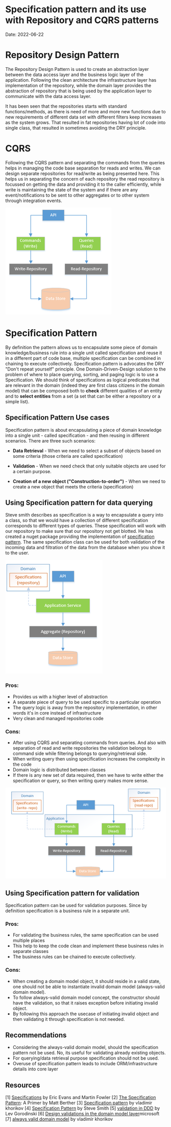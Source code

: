 # Specification pattern and its use with Repository and CQRS patterns

Date: 2022-06-22

# Repository Design Pattern

The Repository Design Pattern is used to create an abstraction layer between the data access layer and the business logic layer of the application. Following the clean architecture the infrastructure layer has implementation of the repository, while the domain layer provides the abstraction of repository that is being used by the application layer to communicate with the data access layer.

It has been seen that the repositories starts with standard functions/methods, as there is need of more and more new functions due to new requirements of different data set with different filters keep increases as the system grows. That resulted in fat repositories having lot of code into single class, that resulted in sometimes avoiding the DRY principle.

# CQRS 

Following the CQRS pattern and separating the commands from the queries helps in managing the code base separation for reads and writes. We can design separate repositories for read/write as being presented here. This helps us in separating the concern of each repository the read repository is focussed on getting the data and providing it to the caller efficiently, while write is maintaining the state of the system and if there are any event/notifications to be sent to other aggregates or to other system through integration events.

![object mapping](../../images/code-struct/command-repo3.png)


# Specification Pattern

By definition the pattern allows us to encapsulate some piece of domain knowledge/business rule into a single unit called specification and reuse it in a different part of code base, multiple specification can be combined in chaining to execute collectively. Specification pattern is advocates the DRY "Don't repeat yourself" principle.
One Domain-Driven-Design solution to the problem of where to place querying, sorting, and paging logic is to use a Specification.
We should think of specifications as logical predicates that are relevant in the domain (indeed they are first class citizens in the domain model) that can be composed both to **check** different qualities of an entity and to **select entities** from a set (a set that can be either a repository or a simple list).

## Specification Pattern Use cases
Specification pattern is about encapsulating a piece of domain knowledge into a single unit - called specification - and then reusing in different scenarios. 
There are three such scenarios: 
* **Data Retrieval** - When we need to select a subset of objects based on some criteria (those criteria are called specification)
* **Validation** - When we need check that only suitable objects are used for a certain purpose.

* **Creation of a new object ("Construction-to-order")** - When we need to create a new object that meets the criteria (specification)

## Using Specification pattern for data querying
Steve smith describes as specification is a way to encapsulate a query into a class, so that we would have a collection of different specification corresponds to different types of queries. These specification will work with our repository to make sure that our repository not get blotted. He has created a nuget package providing the implementation of [specification pattern](https://github.com/ardalis/specification).
The same specification class can be used for both validation of the incoming data and filtration of the data from the database when you show it to the user.

![object mapping](../../images/code-struct/specification-0.PNG)

### Pros:
- Provides us with a higher level of abstraction
- A separate piece of query to be used specific to a particular operation
- The query logic is away from the repository implementation, in other words it's in core instead of infrastructure
- Very clean and managed repositories code 

### Cons:
- After using CQRS and separating commands from queries. And also with separation of read and write repositories the validation belongs to command side while filtering belongs to querying/retrieval side.
- When writing query then using specification increases the complexity in the code
- Domain logic is distributed between classes
- If there is any new set of data required, then we have to write either the specification or query, so then writing query makes more sense.

![object mapping](../../images/code-struct/specification-1.PNG)


## Using Specification pattern for validation

Specification pattern can be used for validation purposes. Since by definition specification is a business rule in a separate unit.

### Pros:
- For validating the business rules, the same specification can be used multiple places
- This help to keep the code clean and implement these business rules in separate classes
- The business rules can be chained to execute collectively.
### Cons:
-  When creating a domain model object, it should reside in a valid state, one should not be able to instantiate invalid domain model (always-valid domain model).
- To follow always-valid domain model concept, the constructor should have the validation, so that it raises exception before initiating invalid object.
- By following this approach the usecase of initiating invalid object and then validating it through specification is not needed.

  
## Recommendations

- Considering the always-valid domain model, should the specification pattern not be used. No, its useful for validating already existing objects.
- For querying/data retrieval purpose specification should not be used.
- Overuse of specification pattern leads to include ORM/infrastructure details into core layer


## Resources
[1] [Specifications](https://www.martinfowler.com/apsupp/spec.pdf)  by Eric Evans and Martin Fowler
[2] [The Specification Pattern](https://matt.berther.io/2005/03/25/the-specification-pattern-a-primer/): A Primer by Matt Berther
[3] [Specification pattern](https://enterprisecraftsmanship.com/posts/specification-pattern-c-implementation/) by vladimir khorikov
[4] [Specification Pattern](https://ardalis.github.io/Specification/getting-started/quick-start-guide.html) by Steve Smith
[5] [validation in DDD](http://gorodinski.com/blog/2012/05/19/validation-in-domain-driven-design-ddd/) by Lev Gorodinski
[6] [Design validations in the domain model layer](https://docs.microsoft.com/en-us/dotnet/architecture/microservices/microservice-ddd-cqrs-patterns/domain-model-layer-validations)microsoft
[7] [always valid domain model](https://enterprisecraftsmanship.com/posts/always-valid-domain-model/) by vladimir khorikov